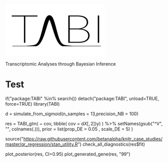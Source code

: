 ![TABI](man/TABI_logo.png)

Transcriptomic Analyses through Bayesian Inference

# Test

if("package:TABI" %in% search()) detach("package:TABI", unload=TRUE, force=TRUE)
library(TABI)

d = simulate_from_sigmoid(n_samples = 13,precision_NB = 100)

res = TABI_glm(
	~ cov,
	tibble( cov = d$X[,2] ) %>% bind_cols(as_tibble(d$y) ) %>% setNames(gsub("^V", "", colnames(.))),
	prior = list(prop_DE = 0.05 ,	scale_DE = 5) 
)

source("https://raw.githubusercontent.com/betanalpha/knitr_case_studies/master/qr_regression/stan_utility.R")
check_all_diagnostics(res$fit)

plot_posterior(res, CI=0.95)
plot_generated_gene(res, "99")
